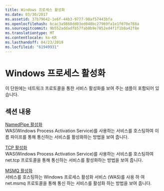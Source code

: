 ```yaml
---
title: Windows 프로세스 활성화
ms.date: 03/30/2017
ms.assetid: 37b79642-1e6f-44b3-9777-98af57443bfa
ms.openlocfilehash: bcac3a9860dd03ed048bc27969fa1e1f070e788a
ms.sourcegitcommit: 9b552addadfb57fab0b9e7852ed4f1f1b8a42f8e
ms.translationtype: MT
ms.contentlocale: ko-KR
ms.lasthandoff: 04/23/2019
ms.locfileid: "61949931"
---
```

# <a name="windows-process-activation"></a>Windows 프로세스 활성화
이 단원에는 네트워크 프로토콜을 통한 서비스 활성화를 보여 주는 샘플이 포함되어 있습니다.  
  
## <a name="in-this-section"></a>섹션 내용  
 [NamedPipe 활성화](../../../../docs/framework/wcf/samples/namedpipe-activation.md)  
 WAS(Windows Process Activation Service)를 사용하는 서비스를 호스팅하여 이름 파이프를 통해 통신하는 서비스를 활성화하는 방법을 보여 줍니다.  
  
 [TCP 활성화](../../../../docs/framework/wcf/samples/tcp-activation.md)  
 WAS(Windows Process Activation Service)를 사용하는 서비스를 호스팅하여 net.tcp 프로토콜을 통해 통신하는 서비스를 활성화하는 방법을 보여 줍니다.

 [MSMQ 활성화](../../../../docs/framework/wcf/samples/msmq-activation.md)  
 서비스를 호스팅하는 Windows 프로세스 활성화 서비스 (WAS)를 사용 하 여 net.msmq 프로토콜을 통해 통신 하는 서비스를 활성화 하는 방법을 보여 줍니다.
